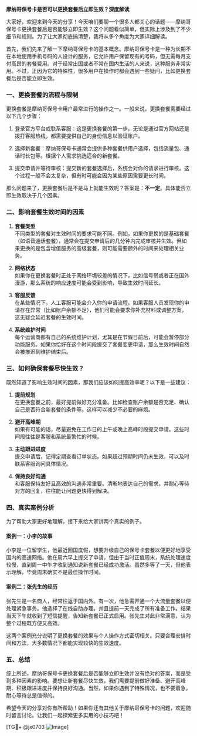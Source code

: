 **摩纳哥保号卡是否可以更换套餐后立即生效？深度解读**

大家好，欢迎来到今天的分享！今天咱们要聊一个很多人都关心的话题——摩纳哥保号卡更换套餐后是否能够立即生效？这个问题看似简单，但实际上涉及到了不少细节和规则。为了让大家彻底搞清楚，我将从多个角度为大家详细解读。

首先，我们先来了解一下摩纳哥保号卡的基本概念。摩纳哥保号卡是一种为长期不在本地使用手机号码的人设计的服务，它允许用户保留现有的号码，但无需每月支付高昂的套餐费用。对于经常出国或者不常在国内生活的人来说，这种服务非常实用。不过，正因为它的特殊性，很多用户在操作时都会遇到一些疑问，比如更换套餐后是否能立即生效。

### **一、更换套餐的流程与限制**

更换套餐是摩纳哥保号卡用户最常进行的操作之一。一般来说，更换套餐需要经过以下几个步骤：

1. 登录官方平台或联系客服：这是更换套餐的第一步。无论是通过官方网站还是拨打客服热线，都需要提供自己的身份信息以验证账户。
   
2. 选择新套餐：摩纳哥保号卡通常会提供多种套餐供用户选择，包括流量包、通话时长包等。根据个人需求挑选适合的新套餐。

3. 提交申请并等待审核：提交新的套餐选择后，系统会对你的请求进行审核。这个过程一般不会太复杂，但有时可能会因为某些原因需要更长时间。

那么问题来了，更换套餐后是不是马上就能生效呢？答案是：**不一定**。具体能否立即生效取决于几个因素。

### **二、影响套餐生效时间的因素**

1. **套餐类型**  
   不同类型的套餐对生效时间的要求可能不同。例如，如果你更换的是基础套餐（如语音通话套餐），通常会在提交申请后的几分钟内完成审核并生效。但如果更换的是包含增值服务的高级套餐，则可能需要额外的时间来处理相关业务。

2. **网络状态**  
   如果你在更换套餐时正处于网络环境较差的情况下，比如信号弱或者正在国外漫游，那么系统的响应速度可能会受到影响，导致生效时间延长。

3. **客服反馈**  
   在某些情况下，人工客服可能会介入你的申请流程。如果客服人员发现你的申请存在异常（比如账户余额不足），他们可能会要求你补充材料或调整方案，这无疑会延迟套餐的生效时间。

4. **系统维护时间**  
   每个运营商都有自己的系统维护计划，尤其是在节假日前后，可能会暂停部分功能服务。如果你恰好在这个时间段提交了套餐变更申请，那么生效时间自然会被推迟到维护结束后。

### **三、如何确保套餐尽快生效？**

既然知道了影响生效时间的因素，那我们应该如何提高效率呢？以下是一些建议：

1. **提前规划**  
   在更换套餐之前，最好提前做好充分准备。比如检查账户余额是否充足、确认自己是否符合新套餐的条件等。这样可以减少不必要的麻烦。

2. **避开高峰期**  
   如果有可能的话，尽量避免在工作日的上午或晚上高峰时段提交申请。这些时间段往往是客服和系统最繁忙的时候。

3. **主动跟进进度**  
   提交申请后，记得定期查看订单状态。如果超过预期时间仍未生效，可以及时联系客服询问具体情况。

4. **保持良好沟通**  
   和客服保持友好且高效的沟通非常重要。清晰地表达自己的需求，并耐心等待对方的回复，往往能让问题更快得到解决。

### **四、真实案例分析**

为了帮助大家更好地理解，接下来给大家讲两个真实的例子。

#### **案例一：小李的故事**
小李是一位留学生，他最近回国度假，想要升级自己的保号卡套餐以便更好地享受国内的高速网络。他在周六早上提交了申请，但由于当时正值周末，系统处理速度较慢，直到周一中午才收到通知说新套餐已经成功激活。虽然多等了一天，但他表示理解，毕竟周末确实不是最佳操作时间。

#### **案例二：张先生的经历**
张先生是一名商人，经常往返于国内外。有一次，他急需开通一个大流量套餐以便处理紧急事务。他选择了在线自助办理，并且提前一天完成了所有准备工作。结果当天下午就收到了短信提醒，告知新套餐已正式启用。张先生对此非常满意，认为整个过程既方便又高效。

这两个案例充分说明了更换套餐的效果与个人操作方式密切相关。只要合理安排时间和方法，大多数情况下都能实现较快的生效速度。

### **五、总结**

综上所述，摩纳哥保号卡更换套餐后是否能够立即生效并没有绝对的答案，而是受到多种因素的影响。要想让新套餐尽快生效，我们需要提前做好准备、避开高峰期、积极跟进进度并保持良好沟通。当然，如果你遇到了特殊情况，也不要着急，耐心等待总是值得的。

希望今天的分享对你有所帮助！如果你还有其他关于摩纳哥保号卡的问题，欢迎随时留言讨论。让我们一起探索更多实用的小技巧吧！

[TG💪+ @jx0703 ![Image](https://github.com/user-attachments/assets/dbca1d08-cadb-493c-b0ec-ad6f7a83f270)]